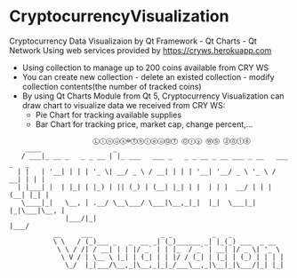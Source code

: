 # CryptocurrencyVisualization
Cryptocurrency Data Visualizaion by Qt Framework - Qt Charts - Qt Network
Using web services provided by https://cryws.herokuapp.com
 - Using collection to manage up to 200 coins available from CRY WS 
 - You can create new collection - delete an existed collection - modify collection contents(the number of tracked coins)
 - By using Qt Charts Module from Qt 5, Cryptocurrency Visualization can draw chart to visualize data we received from CRY WS:
	+ Pie Chart for tracking available supplies
	+ Bar Chart for tracking price, market cap, change percent,...
```
                     Ⓛⓘⓝⓤⓧ⊖ⓉⓗⓘⓔⓤⓆⓉ Ⓒⓡⓨ ⓌⓈ ②⓪①⑧
    ____                  _                                                  
   / ___|_ __ _   _ _ __ | |_ ___   ___ _   _ _ __ _ __ ___ _ __   ___ _   _ 
  | |   | '__| | | | '_ \| __/ _ \ / __| | | | '__| '__/ _ \ '_ \ / __| | | |
  | |___| |  | |_| | |_) | || (_) | (__| |_| | |  | | |  __/ | | | (__| |_| |
   \____|_|   \__, | .__/ \__\___/ \___|\__,_|_|  |_|  \___|_| |_|\___|\__, |
              |___/|_|                                                 |___/ 
           __     ___                 _ _          _   _             
           \ \   / (_)___ _   _  __ _| (_)______ _| |_(_) ___  _ __  
            \ \ / /| / __| | | |/ _` | | |_  / _` | __| |/ _ \| '_ \ 
             \ V / | \__ \ |_| | (_| | | |/ / (_| | |_| | (_) | | | |
              \_/  |_|___/\__,_|\__,_|_|_/___\__,_|\__|_|\___/|_| |_|
                                                                     
```
